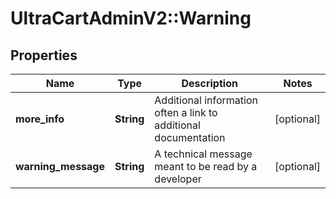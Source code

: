 # UltraCartAdminV2::Warning

## Properties
Name | Type | Description | Notes
------------ | ------------- | ------------- | -------------
**more_info** | **String** | Additional information often a link to additional documentation | [optional] 
**warning_message** | **String** | A technical message meant to be read by a developer | [optional] 



